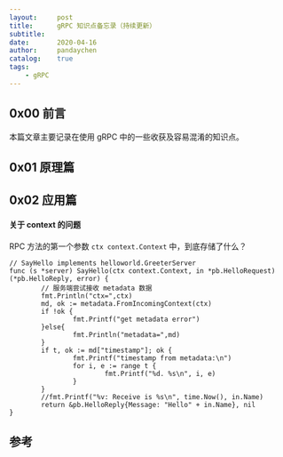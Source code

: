 ```yaml
---
layout:     post
title:      gRPC 知识点备忘录（持续更新）
subtitle:
date:       2020-04-16
author:     pandaychen
catalog:    true
tags:
    - gRPC
---
```


##  0x00    前言
本篇文章主要记录在使用 gRPC 中的一些收获及容易混淆的知识点。

##  0x01    原理篇

##  0x02    应用篇

####    关于 context 的问题
RPC 方法的第一个参数 `ctx context.Context` 中，到底存储了什么？
```golang
// SayHello implements helloworld.GreeterServer
func (s *server) SayHello(ctx context.Context, in *pb.HelloRequest) (*pb.HelloReply, error) {
        // 服务端尝试接收 metadata 数据
        fmt.Println("ctx=",ctx)
        md, ok := metadata.FromIncomingContext(ctx)
        if !ok {
                fmt.Printf("get metadata error")
        }else{
                fmt.Println("metadata=",md)
        }
        if t, ok := md["timestamp"]; ok {
                fmt.Printf("timestamp from metadata:\n")
                for i, e := range t {
                        fmt.Printf("%d. %s\n", i, e)
                }
        }
        //fmt.Printf("%v: Receive is %s\n", time.Now(), in.Name)
        return &pb.HelloReply{Message: "Hello" + in.Name}, nil
}
```


##  参考
